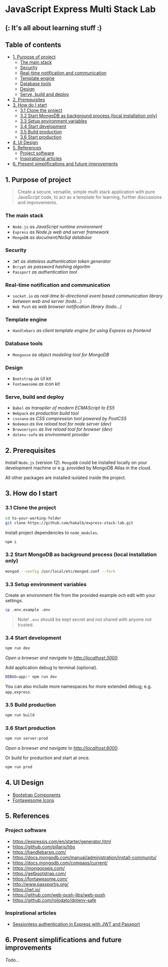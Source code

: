 # JavaScript Express Multi Stack Lab <!-- omit in toc -->

## (: It's all about learning stuff :) <!-- omit in toc -->

## Table of contents <!-- omit in toc -->

- [1. Purpose of project](#1-purpose-of-project)
  - [The main stack](#the-main-stack)
  - [Security](#security)
  - [Real-time notification and communication](#real-time-notification-and-communication)
  - [Template engine](#template-engine)
  - [Database tools](#database-tools)
  - [Design](#design)
  - [Serve, build and deploy](#serve-build-and-deploy)
- [2. Prerequisites](#2-prerequisites)
- [3. How do I start](#3-how-do-i-start)
  - [3.1 Clone the project](#31-clone-the-project)
  - [3.2 Start MongoDB as background process (local installation only)](#32-start-mongodb-as-background-process-local-installation-only)
  - [3.3 Setup environment variables](#33-setup-environment-variables)
  - [3.4 Start development](#34-start-development)
  - [3.5 Build production](#35-build-production)
  - [3.6 Start production](#36-start-production)
- [4. UI Design](#4-ui-design)
- [5. References](#5-references)
  - [Project software](#project-software)
  - [Inspirational articles](#inspirational-articles)
- [6. Present simplifications and future improvements](#6-present-simplifications-and-future-improvements)

## 1. Purpose of project

> Create a secure, versatile, simple multi stack application with pure JavaScript code, to act as a template for learning, further discussions and improvements.

### The main stack

- `Node.js` _as JavaScript runtime environment_
- `Express` _as Node.js web and server framework_
- `MongoDB` _as document/NoSql database_

### Security

- `JWT` _as stateless authentication token generator_
- `Bcrypt` _as password hashing algoritm_
- `Passport` _as authentication tool_

### Real-time notification and communication

- `socket.io` _as real-time bi-directional event based communication library between web and server (todo...)_
- `Web Push` _as web browser notification library (todo...)_

### Template engine

- `Handlebars` _as client template engine for using Express as frontend_

### Database tools

- `Mongoose` _as object modeling tool for MongoDB_

### Design

- `Bootstrap` _as UI kit_
- `Fontawesome` _as icon kit_

### Serve, build and deploy

- `Babel` _as transpiler of modern ECMAScript to ES5_
- `Webpack` _as production build tool_
- `cssnano` _as CSS compression tool powered by PostCSS_
- `Nodemon` _as live reload tool for node server (dev)_
- `Browsersync` _as live reload tool for browser (dev)_
- `dotenv-safe` _as environment provider_
  
## 2. Prerequisites

Install `Node.js` (version 12). `MongoDB` could be installed locally on your development machine or e.g. provided by MongoDB Atlas in the cloud.

All other packages are installed isolated inside the project.

## 3. How do I start

### 3.1 Clone the project

```bash
cd to-your-working-folder
git clone https://github.com/hakalb/express-stack-lab.git
```

Install project dependencies to `node_modules`.

```bash
npm i
```

### 3.2 Start MongoDB as background process (local installation only)

```bash
mongod --config /usr/local/etc/mongod.conf --fork
```

### 3.3 Setup environment variables

Create an environment file from the provided example och edit with your settings.

```bash
cp .env.example .env
```

> Note! `.env` should be kept secret and not shared with anyone not trusted.

### 3.4 Start development

```bash
npm run dev
```

_Open a browser and navigate to <http://localhost:3000>._

Add application debug to terminal (optional).

```bash
DEBUG=app:* npm run dev
```

You can also include more namespaces for more extended debug; e.g. `app,express`.

### 3.5 Build production

```bash
npm run build
```

### 3.6 Start production

```bash
npm run server:prod
```

_Open a browser and navigate to <http://localhost:8000>._

Or build for production and start at once.

```bash
npm run prod
```

## 4. UI Design

- [Bootstrap Components](https://getbootstrap.com/docs/4.4/components)
- [Fontawesome Icons](https://fontawesome.com/icons?d=gallery)

## 5. References

### Project software

- <https://expressjs.com/en/starter/generator.html>
- <https://github.com/pillarjs/hbs>
- <https://handlebarsjs.com/>
- <https://docs.mongodb.com/manual/administration/install-community/>
- <https://docs.mongodb.com/compass/current/>
- <https://mongoosejs.com/>
- <https://getbootstrap.com/>
- <https://fontawesome.com/>
- <http://www.passportjs.org/>
- <https://jwt.io/>
- <https://github.com/web-push-libs/web-push>
- <https://github.com/rolodato/dotenv-safe>

### Inspirational articles

- [Sessionless authentication in Express with JWT and Passport](https://blog.usejournal.com/sessionless-authentication-withe-jwts-with-node-express-passport-js-69b059e4b22c)

## 6. Present simplifications and future improvements

_Todo..._
